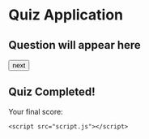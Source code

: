 <!DOCTYPE html>
<html lang="en">
<head>
    <meta charset="UTF-8">
    <meta name="viewport" content="width=device-width, initial-scale=1.0">
    <title>Interactive Quiz</title>
    <link rel="stylesheet" href="style.css">
</head>
<body>
    <div class="quiz-container">
        <h1>Quiz Application</h1>
        <div id="question-container">
            <h2 id="question">Question will appear here</h2>
            <div id="answer-buttons" class="btn-grid">
                <!-- Answer buttons will be dynamically created here -->
            </div>
        </div>
        <button id="next-btn" class="next-btn">next</button>
        <div id="result" class="hidden">
            <h2>Quiz Completed!</h2>
            <p>Your final score: <span id="score"></span></p>
        </div>
    </div>

    <script src="script.js"></script>
</body>
</html>
